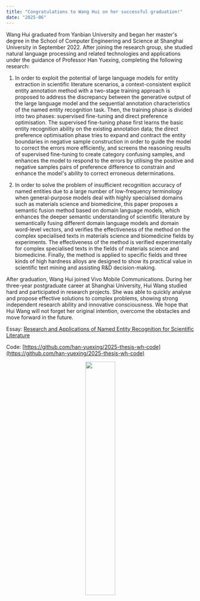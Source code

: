 ```yaml
---
title: "Congratulations to Wang Hui on her successful graduation!"
date: "2025-06"
---
```


Wang Hui graduated from Yanbian University and began her master's degree in the School of Computer Engineering and Science at Shanghai University in September 2022. After joining the research group, she studied natural language processing and related technologies and applications under the guidance of Professor Han Yuexing, completing the following research:
1. In order to exploit the potential of large language models for entity extraction in scientific literature scenarios, a context-consistent explicit entity annotation method with a two-stage training approach is proposed to address the discrepancy between the generative output of the large language model and the sequential annotation characteristics of the named entity recognition task. Then, the training phase is divided into two phases: supervised fine-tuning and direct preference optimisation. The supervised fine-tuning phase first learns the basic entity recognition ability on the existing annotation data; the direct preference optimisation phase tries to expand and contract the entity boundaries in negative sample construction in order to guide the model to correct the errors more efficiently, and screens the reasoning results of supervised fine-tuning to create category confusing samples, and enhances the model to respond to the errors by utilising the positive and negative samples pairs of preference difference to constrain and enhance the model's ability to correct erroneous determinations.

2. In order to solve the problem of insufficient recognition accuracy of named entities due to a large number of low-frequency terminology when general-purpose models deal with highly specialised domains such as materials science and biomedicine, this paper proposes a semantic fusion method based on domain language models, which enhances the deeper semantic understanding of scientific literature by semantically fusing different domain language models and domain word-level vectors, and verifies the effectiveness of the method on the complex specialised texts in materials science and biomedicine fields by experiments. The effectiveness of the method is verified experimentally for complex specialised texts in the fields of materials science and biomedicine. Finally, the method is applied to specific fields and three kinds of high hardness alloys are designed to show its practical value in scientific text mining and assisting R&D decision-making.

After graduation, Wang Hui joined Vivo Mobile Communications. During her three-year postgraduate career at Shanghai University, Hui Wang studied hard and participated in research projects. She was able to quickly analyse and propose effective solutions to complex problems, showing strong independent research ability and innovative consciousness. We hope that Hui Wang will not forget her original intention, overcome the obstacles and move forward in the future.

Essay: [Research and Applications of Named Entity Recognition for Scientific Literature](/paper/2025/22721482%e7%8e%8b%e6%85%a7.pdf)

Code: [https://github.com/han-yuexing/2025-thesis-wh-code](https://github.com/han-yuexing/2025-thesis-wh-code)

<p align="center">
  <img src="/images/indexPic/2025/wh.jpg" style="width:40%" />
</p> 